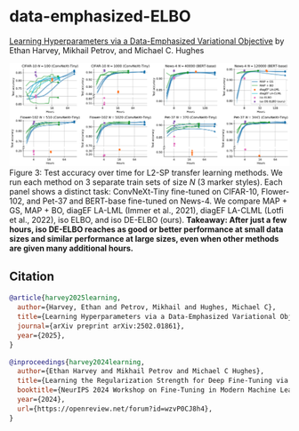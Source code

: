 # data-emphasized-ELBO
[Learning Hyperparameters via a Data-Emphasized Variational Objective](https://arxiv.org/abs/2502.01861) by Ethan Harvey, Mikhail Petrov, and Michael C. Hughes

![Figure 2](./notebooks/computational_time_comparison.png)
Figure 3: Test accuracy over time for L2-SP transfer learning methods. We run each method on 3 separate train sets of size $N$ (3 marker styles). Each panel shows a distinct task: ConvNeXt-Tiny fine-tuned on CIFAR-10, Flower-102, and Pet-37 and BERT-base fine-tuned on News-4. We compare MAP + GS, MAP + BO, diagEF LA-LML (Immer et al., 2021), diagEF LA-CLML (Lotfi et al., 2022), iso ELBO, and iso DE-ELBO (ours). **Takeaway: After just a few hours, iso DE-ELBO reaches as good or better performance at small data sizes and similar performance at large sizes, even when other methods are given many additional hours.**

## Citation
```bibtex
@article{harvey2025learning,
  author={Harvey, Ethan and Petrov, Mikhail and Hughes, Michael C},
  title={Learning Hyperparameters via a Data-Emphasized Variational Objective},
  journal={arXiv preprint arXiv:2502.01861},
  year={2025},
}
```
```bibtex
@inproceedings{harvey2024learning,
  author={Ethan Harvey and Mikhail Petrov and Michael C Hughes},
  title={Learning the Regularization Strength for Deep Fine-Tuning via a Data-Emphasized Variational Objective},
  booktitle={NeurIPS 2024 Workshop on Fine-Tuning in Modern Machine Learning: Principles and Scalability},
  year={2024},
  url={https://openreview.net/forum?id=wzvP0CJ8h4},
}
```

